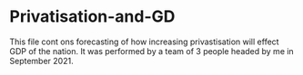 # Privatisation-and-GD
This file cont ons forecasting of how increasing privastisation will effect GDP of the nation. It was performed by a team of 3 people headed by me in September 2021. 
